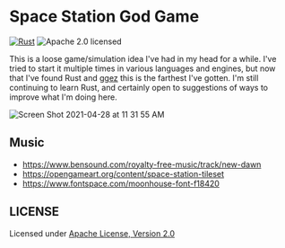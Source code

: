 # Space Station God Game

[![Rust](https://github.com/grantmd/space_station_god_game_proto_rust/actions/workflows/rust.yml/badge.svg)](https://github.com/grantmd/space_station_god_game_proto_rust/actions/workflows/rust.yml)
![Apache 2.0 licensed](https://img.shields.io/badge/license-Apache2.0-blue.svg)

This is a loose game/simulation idea I've had in my head for a while. I've tried to start it multiple times in various languages and engines, but now that I've found Rust and [ggez](https://ggez.rs/) this is the farthest I've gotten. I'm still continuing to learn Rust, and certainly open to suggestions of ways to improve what I'm doing here.

![Screen Shot 2021-04-28 at 11 31 55 AM](https://user-images.githubusercontent.com/119141/116455380-d702da00-a815-11eb-85ce-2f363ce37436.png)

## Music
* https://www.bensound.com/royalty-free-music/track/new-dawn
* https://opengameart.org/content/space-station-tileset
* https://www.fontspace.com/moonhouse-font-f18420

## LICENSE

Licensed under [Apache License, Version 2.0](https://www.apache.org/licenses/LICENSE-2.0)
